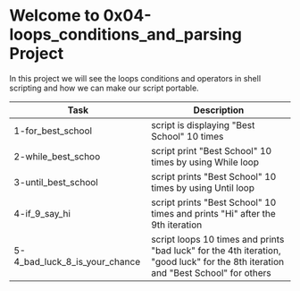 # Welcome to 0x04-loops_conditions_and_parsing Project
In this project we will see the loops conditions and operators in shell scripting and how we can make our script portable.

| Task | Description |
| ---- | ------------ |
| 1-for_best_school | script is displaying "Best School" 10 times |
| 2-while_best_schoo | script print "Best School" 10 times by using While loop |
| 3-until_best_school | script prints "Best School" 10 times by using Until loop |
| 4-if_9_say_hi | script prints "Best School" 10 times and prints "Hi" after the 9th iteration |
| 5-4_bad_luck_8_is_your_chance | script loops 10 times and prints "bad luck" for the 4th iteration, "good luck" for the 8th iteration and "Best School" for others |
